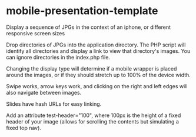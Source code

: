 # mobile-presentation-template
Display a sequence of JPGs in the context of an iphone, or different responsive screen sizes

Drop directories of JPGs into the application directory. The PHP script will identify all directories and display a link to view that directory's images. You can ignore directories in the index.php file. 

Changing the display type will determine if a mobile wrapper is placed around the images, or if they should stretch up to 100% of the device width.

Swipe works, arrow keys work, and clicking on the right and left edges will also navigate between images.

Slides have hash URLs for easy linking.

Add an attribute test-header="100", where 100px is the height of a fixed header of your image (allows for scrolling the contents but simulating a fixed top nav).


